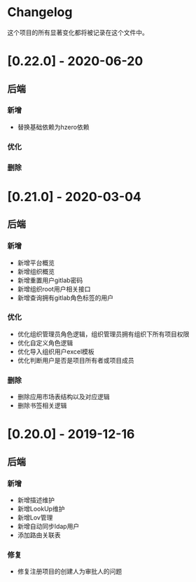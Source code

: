 # Changelog

这个项目的所有显著变化都将被记录在这个文件中。


# [0.22.0] - 2020-06-20

## 后端
### 新增
- 替换基础依赖为hzero依赖

### 优化

### 删除


# [0.21.0] - 2020-03-04

## 后端
### 新增

- 新增平台概览
- 新增组织概览
- 新增重置用户gitlab密码
- 新增组织root用户相关接口
- 新增查询拥有gitlab角色标签的用户

### 优化
- 优化组织管理员角色逻辑，组织管理员拥有组织下所有项目权限
- 优化自定义角色逻辑
- 优化导入组织用户excel模板
- 优化判断用户是否是项目所有者或项目成员

### 删除

- 删除应用市场表结构以及对应逻辑
- 删除书签相关逻辑

# [0.20.0] - 2019-12-16

## 后端

### 新增

- 新增描述维护
- 新增LookUp维护
- 新增Lov管理
- 新增自动同步ldap用户
- 添加路由关联表

### 修复

- 修复注册项目的创建人为审批人的问题